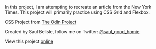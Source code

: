 In this project, I am attempting to recreate an article from the New York Times. This project will primarily practice using CSS Grid and Flexbox.

CSS Project from [The Odin Project](https://www.theodinproject.com/lessons/positioning-and-floating-elements)

Created by Saul Belisle, follow me on Twitter: [@saul_good_homie]()

View this project [online](https://saul-good-homie.github.io/NYT-clone/NYT-clone)
